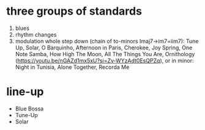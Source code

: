three groups of standards
===

1. blues
2. rhythm changes
3. modulation whole step down (chain of to-minors Imaj7->im7=iim7): Tune Up, Solar, O Barquinho, Afternoon in Paris, Cherokee, Joy Spring, One Note Samba, How High The Moon, All The Things You Are, Ornithology (https://youtu.be/nGAZd1mx5xU?si=Zv-WYzAdt0EsQPZq), or in minor: Night in Tunisia, Alone Together, Recorda Me



line-up
===

- Blue Bossa
- Tune-Up
- Solar

